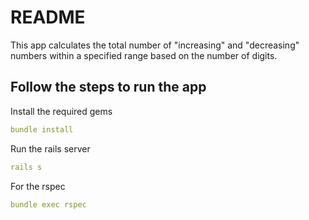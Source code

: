# README

This app calculates the total number of "increasing" and "decreasing" numbers
within a specified range based on the number of digits.

## Follow the steps to run the app

Install the required gems

```yml
bundle install
```
Run the rails server

```yml
rails s
```

For the rspec

```yml
bundle exec rspec
```

